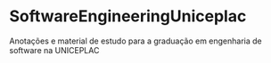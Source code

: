 # SoftwareEngineeringUniceplac
Anotações e material de estudo para a graduação em engenharia de software na UNICEPLAC
